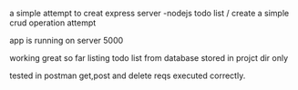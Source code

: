 a simple attempt to creat express server -nodejs
todo list / create a simple crud operation attempt


app is running on server 5000

 working great so far 
 listing todo list from database stored in projct dir only

tested in postman
get,post and delete reqs executed correctly.


